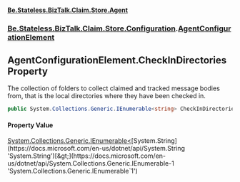 #### [Be.Stateless.BizTalk.Claim.Store.Agent](README.md 'README')
### [Be.Stateless.BizTalk.Claim.Store.Configuration](Be.Stateless.BizTalk.Claim.Store.Configuration.md 'Be.Stateless.BizTalk.Claim.Store.Configuration').[AgentConfigurationElement](AgentConfigurationElement.md 'Be.Stateless.BizTalk.Claim.Store.Configuration.AgentConfigurationElement')

## AgentConfigurationElement.CheckInDirectories Property

The collection of folders to collect claimed and tracked message bodies from, that is the local directories where
they have been checked in.

```csharp
public System.Collections.Generic.IEnumerable<string> CheckInDirectories { get; }
```

#### Property Value
[System.Collections.Generic.IEnumerable&lt;](https://docs.microsoft.com/en-us/dotnet/api/System.Collections.Generic.IEnumerable-1 'System.Collections.Generic.IEnumerable`1')[System.String](https://docs.microsoft.com/en-us/dotnet/api/System.String 'System.String')[&gt;](https://docs.microsoft.com/en-us/dotnet/api/System.Collections.Generic.IEnumerable-1 'System.Collections.Generic.IEnumerable`1')